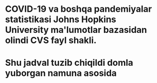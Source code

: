 # COVID-19 va boshqa pandemiyalar statistikasi Johns Hopkins University ma'lumotlar bazasidan olindi CVS fayl shakli. 
# Shu jadval tuzib chiqildi domla yuborgan namuna asosida 


